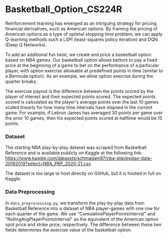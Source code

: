 # Basketball_Option_CS224R

Reinforcement learning has emerged as an intriguing strategy for pricing financial derivatives, such as American options. By framing the pricing of American options as a type of optimal stopping time problem, we can apply Q-learning methods such a LSPI (least-squares policy iteration) and DQN (Deep Q Networks). 

To add an additional fun twist, we create and price a basketball option based on NBA games. Our basketball option allows bettors to pay a fixed price at the beginning of a game to bet on the performance of a particular player, with option exercise allowable at predefined points in time (similar to a Bermuda option). As an example, we allow option exercise during the quarter breaks. 

The exercise payout is the difference between the points scored by the player of interest and their expected points scored. The expected points scored is calculated as the player's average points over the last 10 games scaled linearly for how many time intervals have elapsed in the current game. For example, if Lebron James has averaged 30 points per game over the prior 10 games, then his expected points scored at halftime would be 15 points.

### Dataset
The starting NBA play-by-play dataset was scraped from Basketball Reference and is available publicly on Kaggle at the following link: https://www.kaggle.com/datasets/schmadam97/nba-playbyplay-data-20182019?select=NBA_PBP_2020-21.csv

The dataset is too large to host directly on GitHub, but it is hosted in full on Kaggle.

### Data Preprocessing
In `data_preprocessing.py`, we transform the play-by-play data from Basketball Reference into a dataset of NBA player-games with one row for each quarter of the game. We use "CumulativePlayerPointsInterval" and "RollingAvgPlayerPointsInterval" as the equivalent of the American option spot price and strike price, respectively. The difference between these two fields determines the exercise value of the basketball option.
